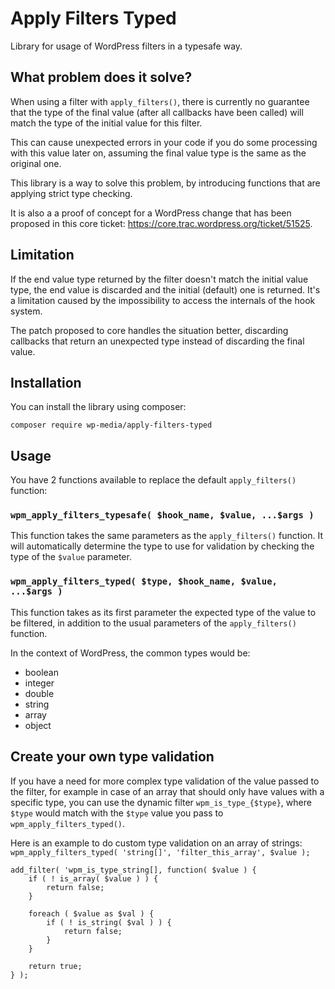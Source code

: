#  Apply Filters Typed
Library for usage of WordPress filters in a typesafe way.

##  What problem does it solve?
  When using a filter with `apply_filters()`, there is currently no guarantee that the type of the final value (after all callbacks have been called) will match the type of the initial value for this filter.

This can cause unexpected errors in your code if you do some processing with this value later on, assuming the final value type is the same as the original one.

This library is a way to solve this problem, by introducing functions that are applying strict type checking.

It is also a a proof of concept for a WordPress change that has been proposed in this core ticket: https://core.trac.wordpress.org/ticket/51525.

## Limitation
If the end value type returned by the filter doesn't match the initial value type, the end value is discarded and the initial (default) one is returned. It's a limitation caused by the impossibility to access the internals of the hook system.

The patch proposed to core handles the situation better, discarding callbacks that return an unexpected type instead of discarding the final value.

##  Installation
You can install the library using composer:

`composer require wp-media/apply-filters-typed`

##  Usage
You have 2 functions available to replace the default `apply_filters()` function:

### `wpm_apply_filters_typesafe( $hook_name, $value, ...$args )`
This function takes the same parameters as the `apply_filters()` function. It will automatically determine the type to use for validation by checking the type of the `$value` parameter.

### `wpm_apply_filters_typed( $type, $hook_name, $value,  ...$args )`
This function takes as its first parameter the expected type of the value to be filtered, in addition to the usual parameters of the `apply_filters()` function.

In the context of WordPress, the common types would be:

- boolean
- integer
- double
- string
- array
- object 

##  Create your own type validation
If you have a need for more complex type validation of the value passed to the filter, for example in case of an array that should only have values with a specific type, you can use the dynamic filter `wpm_is_type_{$type}`, where `$type` would match with the `$type` value you pass to `wpm_apply_filters_typed()`.

Here is an example to do custom type validation on an array of strings:
 `wpm_apply_filters_typed( 'string[]', 'filter_this_array', $value );`
 
    add_filter( 'wpm_is_type_string[], function( $value ) {
        if ( ! is_array( $value ) ) {
            return false;
        }
 
        foreach ( $value as $val ) {
            if ( ! is_string( $val ) ) {
                return false;
            }
        }
 
	    return true;
    } );
